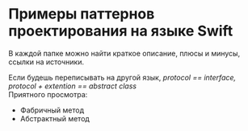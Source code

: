 # Примеры паттернов проектирования на языке Swift


В каждой папке можно найти краткое описание, плюсы и минусы, ссылки на источники.


Если будешь переписывать на другой язык, *protocol == interface, protocol + extention == abstract class*<br>
Приятного просмотра:<br>

- Фабричный метод
- Абстрактный метод
